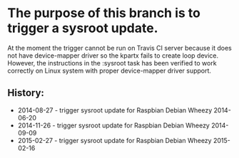 # The purpose of this branch is to trigger a sysroot update.

At the moment the trigger cannot be run on Travis CI server because it does not have device-mapper driver so the kpartx fails to create loop device. However, the instructions in the :sysroot task has been verified to work correctly on Linux system with proper device-mapper driver support.

## History:
- 2014-08-27 - trigger sysroot update for Raspbian Debian Wheezy 2014-06-20
- 2014-11-26 - trigger sysroot update for Raspbian Debian Wheezy 2014-09-09
- 2015-02-27 - trigger sysroot update for Raspbian Debian Wheezy 2015-02-16
